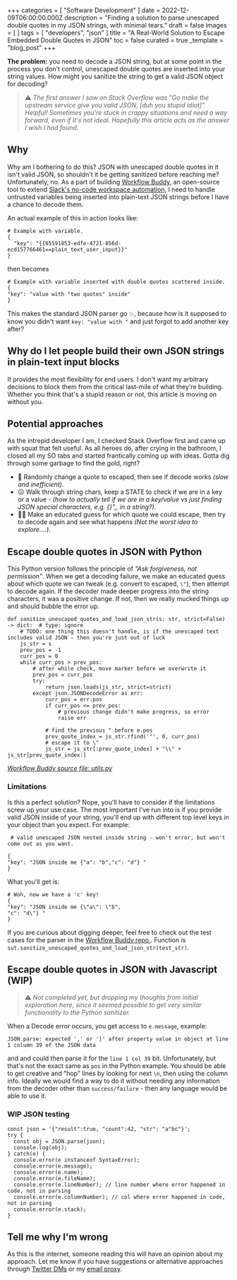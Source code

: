 +++
categories = [ "Software Development" ]
date = 2022-12-09T06:00:00.000Z
description = "Finding a solution to parse unescaped double quotes in my JSON strings, with minimal tears."
draft = false
images = [ ]
tags = [ "developers", "json" ]
title = "A Real-World Solution to Escape Embedded Double Quotes in JSON"
toc = false
curated = true
_template = "blog_post"
+++

**The problem:** you need to decode a JSON string, but at some point in the process you don't control, unescaped double quotes are inserted into your string values. How might you sanitize the string to get a valid JSON object for decoding?

> ⚠️
> _The first answer I saw on Stack Overflow was "Go make the upstream service give you valid JSON, \[duh you stupid idiot\]". Helpful! Sometimes you're stuck in crappy situations and need a way forward, even if it's not ideal. Hopefully this article acts as the answer I wish I had found._

## Why

Why am I bothering to do this? JSON with unescaped double quotes in it isn't valid JSON, so shouldn't it be getting sanitized before reaching me? Unfortunately, no. As a part of building [Workflow Buddy,](https://github.com/happybara-io/WorkflowBuddy/) an open-source tool to extend [Slack's no-code workspace automation,](https://slack.com/features/workflow-automation) I need to handle untrusted variables being inserted into plain-text JSON strings before I have a chance to decode them.

An actual example of this in action looks like:
```
# Example with variable.
{
  "key": "{{65591853-edfe-4721-856d-ecd157766461==plain_text_user_input}}"
}
```

then becomes
```
# Example with variable inserted with double quotes scattered inside.
{
"key": "value with "two quotes" inside"
}
```

This makes the standard JSON parser go 💥, because how is it supposed to know you didn't want `key: "value with "` and just forgot to add another key after?

## Why do I let people build their own JSON strings in plain-text input blocks

It provides the most flexibility for end users. I don't want my arbitrary decisions to block them from the critical last-mile of what they're building. Whether you think that's a stupid reason or not, this article is moving on without you.

## Potential approaches

As the intrepid developer I am, I checked Stack Overflow first and came up with squat that felt useful. As all heroes do, after crying in the bathroom, I closed all my SO tabs and started frantically coming up with ideas. Gotta dig through some garbage to find the gold, right?

- 🤮 Randomly change a quote to escaped, then see if decode works _(slow and inefficient)_.
- 😖 Walk through string chars, keep a STATE to check if we are in a key or a value - _(how to actually tell if we are in a key/value vs just finding JSON special characters, e.g. {}",, in a string?)_.
- 🤔🥇 Make an educated guess for which quote we could escape, then try to decode again and see what happens _(Not the worst idea to explore....)_.

## Escape double quotes in JSON with Python

This Python version follows the principle of _"Ask forgiveness, not permission"_. When we get a decoding failure, we make an educated guess about which quote we can tweak (e.g. convert to escaped, `\"`), then attempt to decode again. If the decoder made deeper progress into the string characters, it was a positive change. If not, then we really mucked things up and should bubble the error up.

```
def sanitize_unescaped_quotes_and_load_json_str(s: str, strict=False) -> dict:  # type: ignore
    # TODO: one thing this doesn't handle, is if the unescaped text includes valid JSON - then you're just out of luck
    js_str = s
    prev_pos = -1
    curr_pos = 0
    while curr_pos > prev_pos:
        # after while check, move marker before we overwrite it
        prev_pos = curr_pos
        try:
            return json.loads(js_str, strict=strict)
        except json.JSONDecodeError as err:
            curr_pos = err.pos
            if curr_pos <= prev_pos:
                # previous change didn't make progress, so error
                raise err

            # find the previous " before e.pos
            prev_quote_index = js_str.rfind('"', 0, curr_pos)
            # escape it to \"
            js_str = js_str[:prev_quote_index] + "\\" + js_str[prev_quote_index:]
```

_[Workflow Buddy source file: utils.py](https://github.com/happybara-io/WorkflowBuddy/blob/main/buddy/utils.py)_

### Limitations

Is this a perfect solution? Nope, you'll have to consider if the limitations screw up your use case. The most important I've run into is if you provide valid JSON inside of your string, you'll end up with different top level keys in your object than you expect. For example:

```
 # valid unescaped JSON nested inside string - won't error, but won't come out as you want.
 
{
"key": "JSON inside me {"a": "b","c": "d"} "
}
```

What you'll get is:
```
# Woh, now we have a 'c' key!
{
"key": "JSON inside me {\"a\": \"b",
"c": "d\"} "
}
```

If you are curious about digging deeper, feel free to check out the test cases for the parser in the [Workflow Buddy repo.](https://github.com/happybara-io/WorkflowBuddy/blob/main/tests/test_utils.py). Function is `sut.sanitize_unescaped_quotes_and_load_json_str(test_str)`.

## Escape double quotes in JSON with Javascript (WIP)

> ⚠️
> _Not completed yet, but dropping my thoughts from initial exploration here, since it seemed possible to get very similar functionality to the Python sanitizer._

When a Decode error occurs, you get access to `e.message`, example:

```
JSON.parse: expected ',' or '}' after property value in object at line 1 column 39 of the JSON data
```

and and could then parse it for the `line 1 col 39` bit. Unfortunately, but that's not the exact same as `pos` in the Python example. 
You should be able to get creative and "hop" lines by looking for next `\n`, then using the column info.
Ideally we would find a way to do it without needing any information from the decoder other than `success/failure` - then any language would be able to use it.

### WIP JSON testing

```
const json = '{"result":true, "count":42, "str": "a"bc"}';
try {
  const obj = JSON.parse(json);
  console.log(obj);
} catch(e) {
  console.error(e instanceof SyntaxError);
  console.error(e.message);
  console.error(e.name);
  console.error(e.fileName);
  console.error(e.lineNumber); // line number where error happened in code, not in parsing
  console.error(e.columnNumber); // col where error happened in code, not in parsing
  console.error(e.stack);
}
```

## Tell me why I'm wrong

As this is the internet, someone reading this will have an opinion about my approach. Let me know if you have suggestions or alternative approaches through [Twitter DMs](https://twitter.com/maybekq) or my [email proxy](mailto:kevinquinnfun@notxss.anonaddy.com).
